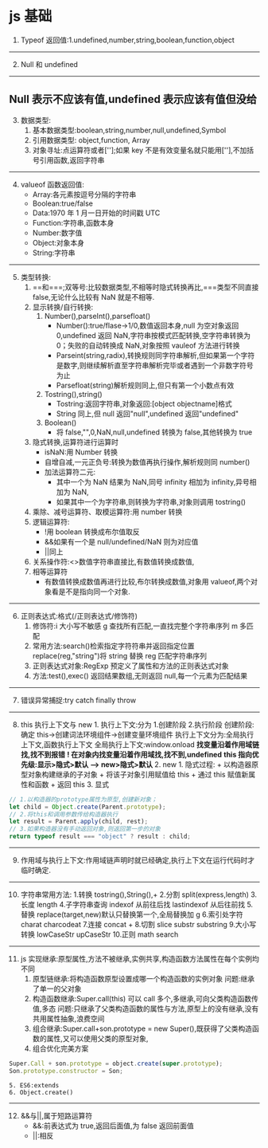 # js 基础

1. Typeof 返回值:1.undefined,number,string,boolean,function,object

---

2. Null 和 undefined

---

## **Null 表示不应该有值,undefined 表示应该有值但没给**

3. 数据类型:
   1. 基本数据类型:boolean,string,number,null,undefined,Symbol
   2. 引用数据类型: object,function, Array
   3. 对象寻址:点运算符或者[''];如果 key 不是有效变量名就只能用[''],不加括号引用函数,返回字符串

---

4. valueof 函数返回值:
   - Array:各元素按逗号分隔的字符串
   - Boolean:true/false
   - Data:1970 年 1 月一日开始的时间戳 UTC
   - Function:字符串,函数本身
   - Number:数字值
   - Object:对象本身
   - String:字符串

---

5. 类型转换:
   1. ==和===;双等号:比较数据类型,不相等时隐式转换再比,===类型不同直接 false,无论什么比较有 NaN 就是不相等.
   2. 显示转换/自行转换:
      1. Number(),parseInt(),parsefloat()
         - Number():true/flase->1/0,数值返回本身,null 为空对象返回 0,undefined 返回 NaN,字符串按模式匹配转换,空字符串转换为 0；失败的自动转换成 NaN,对象按照 vauleof 方法进行转换
         - Parseint(string,radix),转换规则同字符串解析,但如果第一个字符是数字,则继续解析直至字符串解析完毕或者遇到一个非数字符号为止
         - Parsefloat(string)解析规则同上,但只有第一个小数点有效
      2. Tostring(),string()
         - Tostring:返回字符串,对象返回:[object objectname]格式
         - String 同上,但 null 返回"null",undefined 返回"undefined"
      3. Boolean()
         - 将 false,"",0,NaN,null,undefined 转换为 false,其他转换为 true
   3. 隐式转换,运算符进行运算时
      - isNaN:用 Number 转换
      - 自增自减,一元正负号:转换为数值再执行操作,解析规则同 number()
      - 加法运算符二元:
        - 其中一个为 NaN 结果为 NaN,同号 infinity 相加为 infinity,异号相加为 NaN,
        - 如果其中一个为字符串,则转换为字符串,对象则调用 tostring()
   4. 乘除、减号运算符、取模运算符:用 number 转换
   5. 逻辑运算符:
      - !用 boolean 转换成布尔值取反
      - &&如果有一个是 null/undefined/NaN 则为对应值
      - ||同上
   6. 关系操作符:<>数值字符串直接比,有数值转换成数值,
   7. 相等运算符
      - 有数值转换成数值再进行比较,布尔转换成数值,对象用 valueof,两个对象看是不是指向同一个对象.

---

6. 正则表达式:格式(/正则表达式/修饰符)
   1. 修饰符:i 大小写不敏感 g 查找所有匹配,一直找完整个字符串序列 m 多匹配
   2. 常用方法:search()检索指定字符符串并返回指定位置 replace(reg,"string")将 string 替换 reg 匹配字符串序列
   3. 正则表达式对象:RegExp 预定义了属性和方法的正则表达式对象
   4. 方法:test(),exec() 返回结果数组,无则返回 null,每一个元素为匹配结果

---

7. 错误异常捕捉:try catch finally throw

---

8. this 执行上下文与 new 1. 执行上下文:分为 1.创建阶段 2.执行阶段
   创建阶段:确定 this->创建词法环境组件->创建变量环境组件
   执行上下文分为:全局执行上下文,函数执行上下文
   全局执行上下文:window.onload
   **找变量沿着作用域链找,找不到报错**
   **! 在对象内找变量沿着作用域找,找不到,undefined**
   **this 指向优先级:显示>隐式>默认 ——> new>隐式>默认** 2. new 1. 隐式过程: + 以构造器原型对象构建继承的子对象 + 将该子对象引用赋值给 this + 通过 this 赋值新属性和函数 + 返回 this 3. 显式

```js
// 1.以构造器的prototype属性为原型,创建新对象；
let child = Object.create(Parent.prototype);
// 2.将this和调用参数传给构造器执行
let result = Parent.apply(child, rest);
// 3.如果构造器没有手动返回对象,则返回第一步的对象
return typeof result === "object" ? result : child;
```

---

9. 作用域与执行上下文:作用域链声明时就已经确定,执行上下文在运行代码时才临时确定.

---

10. 字符串常用方法: 1.转换 tostring(),String(),+ 2.分割 split(express,length) 3.长度 length 4.子字符串查询 indexof 从前往后找 lastindexof 从后往前找 5.替换 replace(target,new)默认只替换第一个,全局替换加 g 6.索引处字符 charat charcodeat 7.连接 concat + 8.切割 slice substr substring 9.大小写转换 lowCaseStr upCaseStr 10.正则 math search

---

11. js 实现继承:原型属性,方法不被继承,实例共享,构造函数方法属性在每个实例均不同
    1. 原型链继承:将构造函数原型设置成哪一个构造函数的实例对象
       问题:继承了单一的父对象
    2. 构造函数继承:Super.call(this) 可以 call 多个,多继承,可向父类构造函数传值,多态
       问题:只继承了父类构造函数的属性与方法,原型上的没有继承,没有共用属性抽象,浪费空间
    3. 组合继承:Super.call+son.prototype = new Super(),既获得了父类构造函数的属性,又可以使用父类的原型对象,
    4. 组合优化完美方案

```js
Super.Call + son.prototype = object.create(super.prototype);
Son.prototype.constructor = Son;
```

    5. ES6:extends
    6. Object.create()

---

12. &&与||,属于短路运算符
    - &&:前表达式为 true,返回后面值,为 false 返回前面值
    - ||:相反

